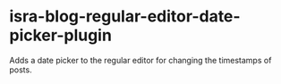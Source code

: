 # isra-blog-regular-editor-date-picker-plugin
Adds a date picker to the regular editor for changing the timestamps of posts.
